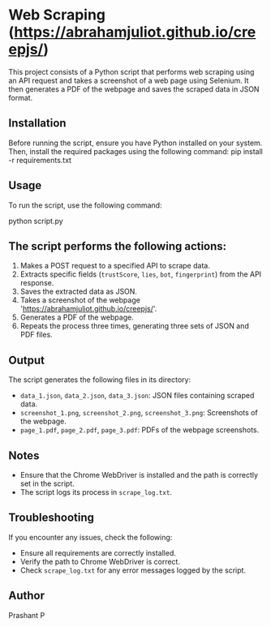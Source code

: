 # Web Scraping (https://abrahamjuliot.github.io/creepjs/)

This project consists of a Python script that performs web scraping using an API request and takes a screenshot of a web page using Selenium. It then generates a PDF of the webpage and saves the scraped data in JSON format.

## Installation

Before running the script, ensure you have Python installed on your system. Then, install the required packages using the following command:
pip install -r requirements.txt


## Usage

To run the script, use the following command:

python script.py


## The script performs the following actions:

1. Makes a POST request to a specified API to scrape data.
2. Extracts specific fields (`trustScore`, `lies`, `bot`, `fingerprint`) from the API response.
3. Saves the extracted data as JSON.
4. Takes a screenshot of the webpage 'https://abrahamjuliot.github.io/creepjs/'.
5. Generates a PDF of the webpage.
6. Repeats the process three times, generating three sets of JSON and PDF files.

## Output

The script generates the following files in its directory:

- `data_1.json`, `data_2.json`, `data_3.json`: JSON files containing scraped data.
- `screenshot_1.png`, `screenshot_2.png`, `screenshot_3.png`: Screenshots of the webpage.
- `page_1.pdf`, `page_2.pdf`, `page_3.pdf`: PDFs of the webpage screenshots.

## Notes

- Ensure that the Chrome WebDriver is installed and the path is correctly set in the script.
- The script logs its process in `scrape_log.txt`.

## Troubleshooting

If you encounter any issues, check the following:

- Ensure all requirements are correctly installed.
- Verify the path to Chrome WebDriver is correct.
- Check `scrape_log.txt` for any error messages logged by the script.

## Author

Prashant P


